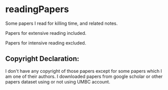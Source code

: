# readingPapers
Some papers I read for killing time, and related notes. 

Papers for extensive reading included.

Papers for intensive reading excluded. 

## Copyright Declaration:
I don't have any copyright of those papers except for some papers which I am one of their authors. I downloaded papers from google scholar or other papers dataset using or not using UMBC account. 

